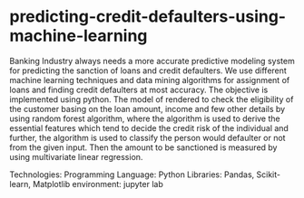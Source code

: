 # predicting-credit-defaulters-using-machine-learning
Banking Industry always needs a more accurate predictive modeling system for predicting the sanction of loans and credit defaulters.
We use different machine learning techniques and data mining algorithms for assignment of loans and finding credit defaulters at most accuracy. 
  The objective is implemented using python. The model of rendered to check the eligibility of the customer basing on the loan amount, income and few other details by using random forest algorithm, where the algorithm is used to derive the essential features which tend to decide the credit risk of the individual and further, the algorithm is used to classify the person would defaulter or not from the given input. Then the  amount to be sanctioned is measured by using multivariate linear regression. 

Technologies:
 Programming Language: Python
 Libraries: Pandas, Scikit-learn, Matplotlib
 environment: jupyter lab
